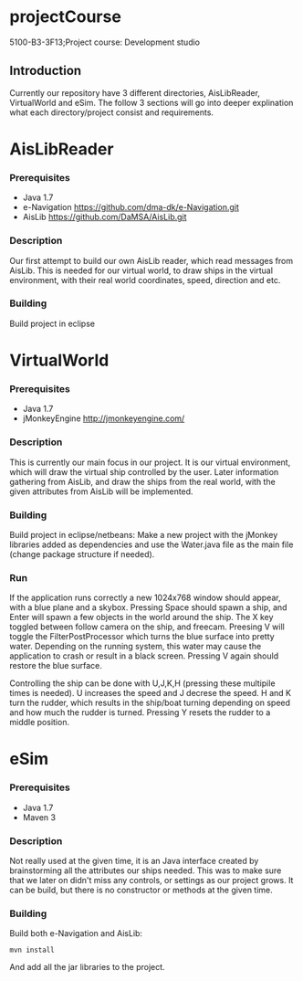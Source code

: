 projectCourse
=============

5100-B3-3F13;Project course: Development studio

## Introduction ##

Currently our repository have 3 different directories, AisLibReader, VirtualWorld and eSim. The follow 3 sections will go into deeper explination what each directory/project consist and requirements.

# AisLibReader #

### Prerequisites ###

* Java 1.7
* e-Navigation https://github.com/dma-dk/e-Navigation.git
* AisLib https://github.com/DaMSA/AisLib.git

### Description ###

Our first attempt to build our own AisLib reader, which read messages from AisLib. This is needed for our virtual world, to draw ships in the virtual environment, with their real world coordinates, speed, direction and etc.

### Building ###

Build project in eclipse

# VirtualWorld #

### Prerequisites ###

* Java 1.7
* jMonkeyEngine http://jmonkeyengine.com/

### Description ###

This is currently our main focus in our project. It is our virtual environment, which will draw the virtual ship controlled by the user. Later information gathering from AisLib, and draw the ships from the real world, with the given attributes from AisLib will be implemented.

### Building ###

Build project in eclipse/netbeans:
Make a new project with the jMonkey libraries added as dependencies and use the Water.java file as the main file (change package structure if needed).

### Run ###
If the application runs correctly a new 1024x768 window should appear, with a blue plane and a skybox.
Pressing Space should spawn a ship, and Enter will spawn a few objects in the world around the ship.
The X key toggled between follow camera on the ship, and freecam. Preesing V will toggle the FilterPostProcessor which turns the blue surface into pretty water.
Depending on the running system, this water may cause the application to crash or result in a black screen. Pressing V again should restore the blue surface. 

Controlling the ship can be done with U,J,K,H (pressing these multipile times is needed).
U increases the speed and J decrese the speed. H and K turn the rudder, which results in the ship/boat turning depending on speed and how much the rudder is turned.
Pressing Y resets the rudder to a middle position.

# eSim #

### Prerequisites ###

* Java 1.7
* Maven 3

### Description ###

Not really used at the given time, it is an Java interface created by brainstorming all the attributes our ships needed. This was to make sure that we later on didn't miss any controls, or settings as our project grows. It can be build, but there is no constructor or methods at the given time.

### Building ###

Build both e-Navigation and AisLib:
 
    mvn install
 
And add all the jar libraries to the project.
